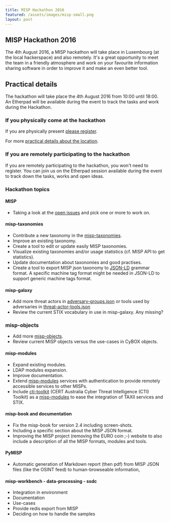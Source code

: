 ```yaml
---
title: MISP Hackathon 2016
featured: /assets/images/misp-small.png
layout: post
---
```


## MISP Hackathon 2016

The 4th August 2016, a MISP hackathon will take place in Luxembourg (at the local hackerspace) and also remotely.
It's a great opportunity to meet the team in a friendly atmosphere and work on your favourite information sharing
software in order to improve it and make an even better tool.

## Practical details

The hackathon will take place the 4th August 2016 from 10:00 until 18:00. An Etherpad will be available during the event to track the tasks and work during the Hackathon.

### If you physically come at the hackathon

If you are physically present [please register](https://www.eventbrite.com/e/misp-hackathon-tickets-25734461467).

For more [practical details about the location](https://www.hackerspace.lu/address/).

### If you are remotely participating to the hackathon

If you are remotely participating to the hackathon, you won't need to register. You can join us on the Etherpad
session available during the event to track down the tasks, works and open ideas.

### Hackathon topics

#### MISP

* Taking a look at the [open issues](https://github.com/MISP/MISP/issues) and pick one or more to work on.

#### misp-taxonomies

* Contribute a new taxonomy in the [misp-taxonomies](https://github.com/MISP/misp-taxonomies).
* Improve an existing taxonomy.
* Create a tool to edit or update easily MISP taxonomies.
* Visualize existing taxonomies and/or usage statistics (cf. MISP API to get statistics).
* Update documentation about taxonomies and good practises.
* Create a tool to export MISP json taxonomy to [JSON-LD](https://www.w3.org/TR/json-ld/) grammar format. A specific machine tag format might be needed in JSON-LD to support generic machine tags format.

#### misp-galaxy

* Add more threat actors in [adversary-groups.json](https://github.com/MISP/misp-galaxy/blob/master/elements/adversary-groups.json) or tools used by adversaries in [threat-actor-tools.json
](https://github.com/MISP/misp-galaxy/blob/master/elements/threat-actor-tools.json)
* Review the current STIX vocabulary in use in misp-galaxy. Any missing? 

### misp-objects

* Add more [misp-objects](https://github.com/MISP/misp-objects).
* Review current MISP objects versus the use-cases in CyBOX objects.
 
#### misp-modules

* Expand existing modules.
* LDAP modules expansion.
* Improve documentation.
* Extend [misp-modules](https://github.com/MISP/misp-modules) services with authentication to provide remotely accessible services to other MISPs.
* Include [cti-toolkit](https://github.com/MISP/cti-toolkit) (CERT Australia Cyber Threat Intelligence (CTI) Toolkit) as a [misp-modules](https://github.com/MISP/misp-modules) to ease the integration of TAXII services and STIX.

#### misp-book and documentation

* Fix the misp-book for version 2.4 including screen-shots.
* Including a specific section about the MISP JSON format.
* Improving the MISP project (removing the EURO coin ;-) website to also include a description of all the MISP formats, modules and tools. 

#### PyMISP

* Automatic generation of Markdown report (then pdf) from MISP JSON files (like the OSINT feed) to human-browseable information,

#### misp-workbench - data-processing - ssdc

* Integration in environment
* Documentation
* Use-cases
* Provide redis export from MISP
* Deciding on how to handle the samples

